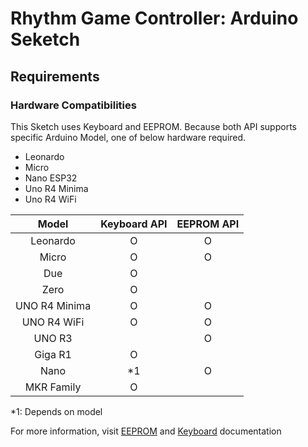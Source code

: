 # Rhythm Game Controller: Arduino Seketch

## Requirements

### Hardware Compatibilities

This Sketch uses Keyboard and EEPROM. Because both API supports specific Arduino Model, one of below hardware required.

- Leonardo
- Micro
- Nano ESP32
- Uno R4 Minima
- Uno R4 WiFi

| Model | Keyboard API | EEPROM API |
| :-: | :-: | :-: |
| Leonardo | O | O |
| Micro | O | O |
| Due | O | |
| Zero | O | |
| UNO R4 Minima | O | O |
| UNO R4 WiFi | O | O |
| UNO R3 | | O |
| Giga R1 | O | |
| Nano | *1 | O |
| MKR Family | O | |

*1: Depends on model

For more information, visit [EEPROM](https://docs.arduino.cc/learn/programming/eeprom-guide/) and [Keyboard](https://docs.arduino.cc/libraries/keyboard/) documentation
